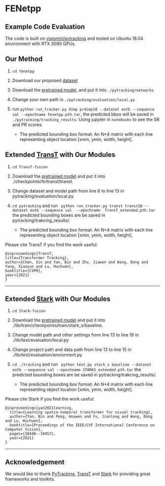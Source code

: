# FENetpp

##  Example Code Evaluation 
 
The code is built on [visionml/pytracking](https://github.com/visionml/pytracking)  and tested on Ubuntu 18.04 environment with RTX 3090 GPUs.

##  Our Method 
1. ``` cd fenetpp ```

2. Download our proposed [dataset](https://zhangjiqing.com/dataset/)

3. Download the [pretrained model](https://1drv.ms/u/s!AoopRFuuZ7xohzbdrUqGgZasRwTi), and put it into ``` ./pytracking/networks ```

4. Change your own path in ``` ./pytracking/evaluation/local.py ```

5. run ``` python run_tracker.py dimp prdimp18 --dataset eotb --sequence val --epochname fenetpp.pth.tar ```, the predicted bbox will be saved in ``` ./pytracking/tracking_results ```. Using jupyter in ```notebooks``` to see the SR and PR scores.
    - The predicted  bounding box format:  An N×4 matrix with each line representing object location [xmin, ymin, width, height].

##  Extended [TransT](https://github.com/chenxin-dlut/TransT) with Our Modules
1. ``` cd TransT-fusion ```

2. Download the [pretrained model](https://1drv.ms/u/s!AoopRFuuZ7xohzWxILiiehXLXC6O?e=jqahvi) and put it into ./checkpoints/ltr/transt/transt.

3. Change dataset and model path from line 8 to line 13 in pytracking/evaluation/local.py 

4. ``` cd pytracking ``` and run ``` python run_tracker.py transt transt50 --dataset eotb --sequence val  --epochname  TransT_extended.pth.tar``` the predicted bounding boxes are be saved in pytracking/trakcing_results/.  
    - The predicted  bounding box format:  An N×4 matrix with each line representing object location [xmin, ymin, width, height].

Please cite TransT if you find the work useful:
```
@inproceedings{TransT,
title={Transformer Tracking},
author={Chen, Xin and Yan, Bin and Zhu, Jiawen and Wang, Dong and Yang, Xiaoyun and Lu, Huchuan},
booktitle={CVPR},
year={2021}
}
```
****

##  Extended [Stark](https://github.com/researchmm/Stark) with Our Modules
1. ``` cd Stark-fusion ```

2. Download the [pretrained model](https://1drv.ms/u/s!AoopRFuuZ7xohzTCxJqUH2Zuk0vk?e=IKH9UV) and put it into ./lib/train/checkpoints/train/stark_s/baseline.

3. Change model path and other settings from line 13 to line 19 in ./lib/test/evaluation/local.py 

4. Change project path and data path from line 13 to line 15 in ./lib/test/evaluation/enviorment.py 

4. ``` cd ./tracking ``` and run ``` python test.py stark_s baseline --dataset eotb --sequence val --epochname STARKS_extended.pth.tar``` the predicted bounding boxes are be saved in pytracking/trakcing_results/.  
    - The predicted  bounding box format:  An N×4 matrix with each line representing object location [xmin, ymin, width, height].

Please cite Stark if you find the work useful:
```
@inproceedings{yan2021learning,
  title={Learning spatio-temporal transformer for visual tracking},
  author={Yan, Bin and Peng, Houwen and Fu, Jianlong and Wang, Dong and Lu, Huchuan},
  booktitle={Proceedings of the IEEE/CVF International Conference on Computer Vision},
  pages={10448--10457},
  year={2021}
}
```
****

##  Acknowledgement
We would like to thank [PyTracking](https://github.com/visionml/pytracking),  [TransT](https://github.com/chenxin-dlut/TransT) and [Stark](https://github.com/researchmm/Stark) for providing great frameworks and toolkits.

